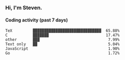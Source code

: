 ### Hi, I'm Steven.

#### Coding activity (past 7 days)
```
TeX         ▓▓▓▓▓▓▓▓▓▓▓▓▓▓▓▓▓▓▓▓▓▓▓▓▓▓▓▓▓▓  65.88%
C           ▓▓▓▓▓▓▓                         17.47%
other       ▓▓▓                              7.99%
Text only   ▓▓                               5.04%
JavaScript                                   1.90%
Go                                           1.72%
```

